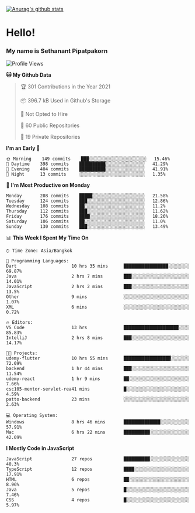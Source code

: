 [![Anurag's github stats](https://github-readme-stats.vercel.app/api?username=thetkpark&count_private=true&show_icons=true&theme=dracula)](https://github.com/anuraghazra/github-readme-stats)

# Hello!
### My name is Sethanant Pipatpakorn

<!--START_SECTION:waka-->
![Profile Views](http://img.shields.io/badge/Profile%20Views-19-blue)

**🐱 My Github Data** 

> 🏆 301 Contributions in the Year 2021
 > 
> 📦 396.7 kB Used in Github's Storage 
 > 
> 🚫 Not Opted to Hire
 > 
> 📜 60 Public Repositories 
 > 
> 🔑 19 Private Repositories  
 > 
**I'm an Early 🐤** 

```text
🌞 Morning    149 commits    ███░░░░░░░░░░░░░░░░░░░░░░   15.46% 
🌆 Daytime    398 commits    ██████████░░░░░░░░░░░░░░░   41.29% 
🌃 Evening    404 commits    ██████████░░░░░░░░░░░░░░░   41.91% 
🌙 Night      13 commits     ░░░░░░░░░░░░░░░░░░░░░░░░░   1.35%

```
📅 **I'm Most Productive on Monday** 

```text
Monday       208 commits    █████░░░░░░░░░░░░░░░░░░░░   21.58% 
Tuesday      124 commits    ███░░░░░░░░░░░░░░░░░░░░░░   12.86% 
Wednesday    108 commits    ██░░░░░░░░░░░░░░░░░░░░░░░   11.2% 
Thursday     112 commits    ███░░░░░░░░░░░░░░░░░░░░░░   11.62% 
Friday       176 commits    ████░░░░░░░░░░░░░░░░░░░░░   18.26% 
Saturday     106 commits    ██░░░░░░░░░░░░░░░░░░░░░░░   11.0% 
Sunday       130 commits    ███░░░░░░░░░░░░░░░░░░░░░░   13.49%

```


📊 **This Week I Spent My Time On** 

```text
⌚︎ Time Zone: Asia/Bangkok

💬 Programming Languages: 
Dart                     10 hrs 35 mins      █████████████████░░░░░░░░   69.87% 
Java                     2 hrs 7 mins        ███░░░░░░░░░░░░░░░░░░░░░░   14.01% 
JavaScript               2 hrs 2 mins        ███░░░░░░░░░░░░░░░░░░░░░░   13.5% 
Other                    9 mins              ░░░░░░░░░░░░░░░░░░░░░░░░░   1.07% 
XML                      6 mins              ░░░░░░░░░░░░░░░░░░░░░░░░░   0.72%

🔥 Editors: 
VS Code                  13 hrs              █████████████████████░░░░   85.83% 
IntelliJ                 2 hrs 8 mins        ███░░░░░░░░░░░░░░░░░░░░░░   14.17%

🐱‍💻 Projects: 
udemy-flutter            10 hrs 55 mins      ██████████████████░░░░░░░   72.09% 
backend                  1 hr 44 mins        ███░░░░░░░░░░░░░░░░░░░░░░   11.54% 
udemy-react              1 hr 9 mins         ██░░░░░░░░░░░░░░░░░░░░░░░   7.66% 
csc105-mentor-servlet-rea41 mins             █░░░░░░░░░░░░░░░░░░░░░░░░   4.59% 
patto-backend            23 mins             ░░░░░░░░░░░░░░░░░░░░░░░░░   2.63%

💻 Operating System: 
Windows                  8 hrs 46 mins       ██████████████░░░░░░░░░░░   57.91% 
Mac                      6 hrs 22 mins       ██████████░░░░░░░░░░░░░░░   42.09%

```

**I Mostly Code in JavaScript** 

```text
JavaScript               27 repos            ██████████░░░░░░░░░░░░░░░   40.3% 
TypeScript               12 repos            ████░░░░░░░░░░░░░░░░░░░░░   17.91% 
HTML                     6 repos             ██░░░░░░░░░░░░░░░░░░░░░░░   8.96% 
Java                     5 repos             █░░░░░░░░░░░░░░░░░░░░░░░░   7.46% 
CSS                      4 repos             █░░░░░░░░░░░░░░░░░░░░░░░░   5.97%

```



<!--END_SECTION:waka-->

